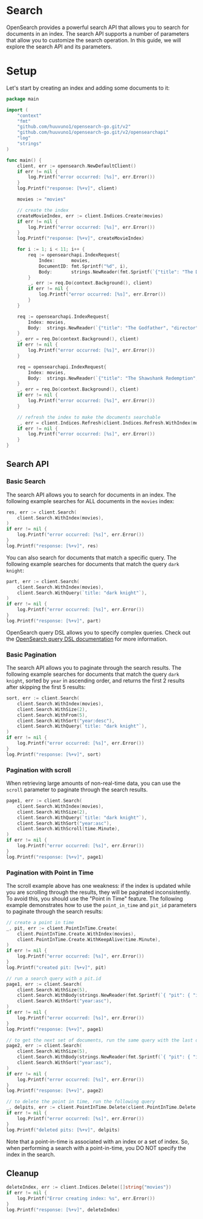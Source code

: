 # Search

OpenSearch provides a powerful search API that allows you to search for documents in an index. The search API supports a number of parameters that allow you to customize the search operation. In this guide, we will explore the search API and its parameters.

# Setup

Let's start by creating an index and adding some documents to it:

```go
package main

import (
    "context"
    "fmt"
    "github.com/huuvuno1/opensearch-go.git/v2"
    "github.com/huuvuno1/opensearch-go.git/v2/opensearchapi"
    "log"
    "strings"
)

func main() {
    client, err := opensearch.NewDefaultClient()
    if err != nil {
        log.Printf("error occurred: [%s]", err.Error())
    }
    log.Printf("response: [%+v]", client)

    movies := "movies"

    // create the index
    createMovieIndex, err := client.Indices.Create(movies)
    if err != nil {
        log.Printf("error occurred: [%s]", err.Error())
    }
    log.Printf("response: [%+v]", createMovieIndex)

    for i := 1; i < 11; i++ {
        req := opensearchapi.IndexRequest{
            Index:      movies,
            DocumentID: fmt.Sprintf("%d", i),
            Body:       strings.NewReader(fmt.Sprintf(`{"title": "The Dark Knight %d", "director": "Christopher Nolan", "year": %d}`, i, 2008+i)),
        }
        _, err := req.Do(context.Background(), client)
        if err != nil {
            log.Printf("error occurred: [%s]", err.Error())
        }
    }

    req := opensearchapi.IndexRequest{
        Index: movies,
        Body:  strings.NewReader(`{"title": "The Godfather", "director": "Francis Ford Coppola", "year": 1972}`),
    }
    _, err = req.Do(context.Background(), client)
    if err != nil {
        log.Printf("error occurred: [%s]", err.Error())
    }

    req = opensearchapi.IndexRequest{
        Index: movies,
        Body:  strings.NewReader(`{"title": "The Shawshank Redemption", "director": "Frank Darabont", "year": 1994}`),
    }
    _, err = req.Do(context.Background(), client)
    if err != nil {
        log.Printf("error occurred: [%s]", err.Error())
    }

    // refresh the index to make the documents searchable
    _, err = client.Indices.Refresh(client.Indices.Refresh.WithIndex(movies))
    if err != nil {
        log.Printf("error occurred: [%s]", err.Error())
    }
}
```

## Search API

### Basic Search

The search API allows you to search for documents in an index. The following example searches for ALL documents in the `movies` index:

```go
res, err := client.Search(
    client.Search.WithIndex(movies),
)
if err != nil {
    log.Printf("error occurred: [%s]", err.Error())
}
log.Printf("response: [%+v]", res)
```

You can also search for documents that match a specific query. The following example searches for documents that match the query `dark knight`:

```go
part, err := client.Search(
    client.Search.WithIndex(movies),
    client.Search.WithQuery(`title: "dark knight"`),
)
if err != nil {
    log.Printf("error occurred: [%s]", err.Error())
}
log.Printf("response: [%+v]", part)
```

OpenSearch query DSL allows you to specify complex queries. Check out the [OpenSearch query DSL documentation](https://opensearch.org/docs/latest/query-dsl/) for more information.

### Basic Pagination

The search API allows you to paginate through the search results. The following example searches for documents that match the query `dark knight`, sorted by `year` in ascending order, and returns the first 2 results after skipping the first 5 results:

```go
sort, err := client.Search(
    client.Search.WithIndex(movies),
    client.Search.WithSize(2),
    client.Search.WithFrom(5),
    client.Search.WithSort("year:desc"),
    client.Search.WithQuery(`title: "dark knight"`),
)
if err != nil {
    log.Printf("error occurred: [%s]", err.Error())
}
log.Printf("response: [%+v]", sort)
```

### Pagination with scroll

When retrieving large amounts of non-real-time data, you can use the `scroll` parameter to paginate through the search results.

```go
page1, err := client.Search(
    client.Search.WithIndex(movies),
    client.Search.WithSize(2),
    client.Search.WithQuery(`title: "dark knight"`),
    client.Search.WithSort("year:asc"),
    client.Search.WithScroll(time.Minute),
)
if err != nil {
    log.Printf("error occurred: [%s]", err.Error())
}
log.Printf("response: [%+v]", page1)
```

### Pagination with Point in Time

The scroll example above has one weakness: if the index is updated while you are scrolling through the results, they will be paginated inconsistently. To avoid this, you should use the "Point in Time" feature. The following example demonstrates how to use the `point_in_time` and `pit_id` parameters to paginate through the search results:

```go
// create a point in time
_, pit, err := client.PointInTime.Create(
    client.PointInTime.Create.WithIndex(movies),
    client.PointInTime.Create.WithKeepAlive(time.Minute),
)
if err != nil {
    log.Printf("error occurred: [%s]", err.Error())
}
log.Printf("created pit: [%+v]", pit)

// run a search query with a pit.id
page1, err := client.Search(
    client.Search.WithSize(5),
    client.Search.WithBody(strings.NewReader(fmt.Sprintf(`{ "pit": { "id": "%s", "keep_alive": "1m" } }`, pit.PitID))),
    client.Search.WithSort("year:asc"),
)
if err != nil {
    log.Printf("error occurred: [%s]", err.Error())
}
log.Printf("response: [%+v]", page1)

// to get the next set of documents, run the same query with the last document’s sort values as the search_after parameter, keeping the same sort and pit.id.
page2, err := client.Search(
    client.Search.WithSize(5),
    client.Search.WithBody(strings.NewReader(fmt.Sprintf(`{ "pit": { "id": "%s", "keep_alive": "1m" }, "search_after": [ "1994" ] }`, pit.PitID))),
    client.Search.WithSort("year:asc"),
)
if err != nil {
    log.Printf("error occurred: [%s]", err.Error())
}
log.Printf("response: [%+v]", page2)

// to delete the point in time, run the following query
_, delpits, err := client.PointInTime.Delete(client.PointInTime.Delete.WithPitID(pit.PitID))
if err != nil {
    log.Printf("error occurred: [%s]", err.Error())
}
log.Printf("deleted pits: [%+v]", delpits)
```

Note that a point-in-time is associated with an index or a set of index. So, when performing a search with a point-in-time, you DO NOT specify the index in the search.

## Cleanup

```go
deleteIndex, err := client.Indices.Delete([]string{"movies"})
if err != nil {
    log.Printf("Error creating index: %s", err.Error())
}
log.Printf("response: [%+v]", deleteIndex)
```
